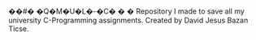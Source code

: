 ��#� �Q�M�U�L�-�C�
�
�
Repository I made to save all my university C-Programming assignments. Created by David Jesus Bazan Ticse.
